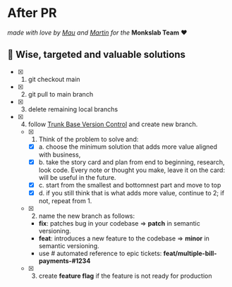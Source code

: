 # After PR

_made with love by [Mau](https://github.com/maurodibert) and [Martin](https://github.com/mal2tin)  for the_ **Monkslab Team** ❤️

## 🧙 Wise, targeted and valuable solutions

- [x] 1. git checkout main
- [x] 2. git pull to main branch
- [x] 3. delete remaining local branchs
- [x] 4. follow [Trunk Base Version Control](https://www.atlassian.com/continuous-delivery/continuous-integration/trunk-based-development) and create new branch.
  - [x] 1. Think of the problem to solve and:
    - [x] a. choose the minimum solution that adds more value aligned with business,
    - [x] b. take the story card and plan from end to beginning, research, look code. Every note or thought you make, leave it on the card: will be useful in the future.
    - [x] c. start from the smallest and bottomnest part and move to top
    - [x] d. if you still think that is what adds more value, continue to 2; if not, repeat from 1.
  - [x] 2. name the new branch as follows:
    - **fix**: patches bug in your codebase => **patch** in semantic versioning.
    - **feat**: introduces a new feature to the codebase => **minor** in semantic versioning.
    - use # automated reference to epic tickets: **feat/multiple-bill-payments-#1234**
  - [x] 3. create **feature flag** if the feature is not ready for production
